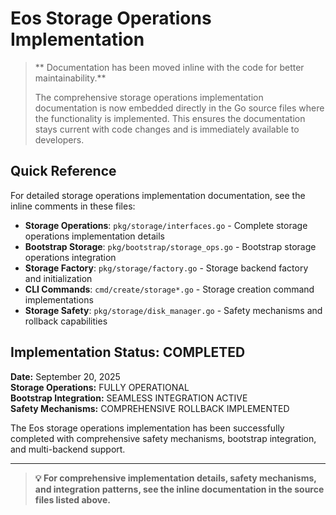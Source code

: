 # Eos Storage Operations Implementation

> ** Documentation has been moved inline with the code for better maintainability.**
> 
> The comprehensive storage operations implementation documentation is now embedded directly in the Go source files where the functionality is implemented. This ensures the documentation stays current with code changes and is immediately available to developers.

## Quick Reference

For detailed storage operations implementation documentation, see the inline comments in these files:

- **Storage Operations**: `pkg/storage/interfaces.go` - Complete storage operations implementation details
- **Bootstrap Storage**: `pkg/bootstrap/storage_ops.go` - Bootstrap storage operations integration
- **Storage Factory**: `pkg/storage/factory.go` - Storage backend factory and initialization
- **CLI Commands**: `cmd/create/storage*.go` - Storage creation command implementations
- **Storage Safety**: `pkg/storage/disk_manager.go` - Safety mechanisms and rollback capabilities

## Implementation Status:  COMPLETED

**Date:** September 20, 2025  
**Storage Operations:**  FULLY OPERATIONAL  
**Bootstrap Integration:**  SEAMLESS INTEGRATION ACTIVE  
**Safety Mechanisms:**  COMPREHENSIVE ROLLBACK IMPLEMENTED

The Eos storage operations implementation has been successfully completed with comprehensive safety mechanisms, bootstrap integration, and multi-backend support.

---

> **💡 For comprehensive implementation details, safety mechanisms, and integration patterns, see the inline documentation in the source files listed above.**
